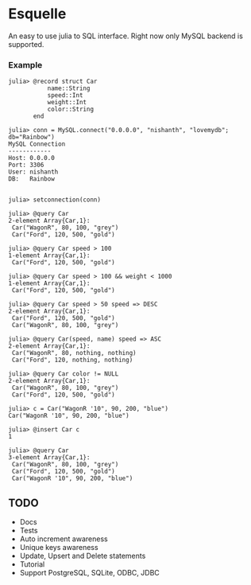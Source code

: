 # Esquelle

An easy to use julia to SQL interface. Right now only MySQL backend is supported.

### Example

```
julia> @record struct Car
           name::String
           speed::Int
           weight::Int
           color::String
       end

julia> conn = MySQL.connect("0.0.0.0", "nishanth", "lovemydb"; db="Rainbow")
MySQL Connection
------------
Host: 0.0.0.0
Port: 3306
User: nishanth
DB:   Rainbow


julia> setconnection(conn)

julia> @query Car
2-element Array{Car,1}:
 Car("WagonR", 80, 100, "grey")
 Car("Ford", 120, 500, "gold")

julia> @query Car speed > 100
1-element Array{Car,1}:
 Car("Ford", 120, 500, "gold")

julia> @query Car speed > 100 && weight < 1000
1-element Array{Car,1}:
 Car("Ford", 120, 500, "gold")

julia> @query Car speed > 50 speed => DESC
2-element Array{Car,1}:
 Car("Ford", 120, 500, "gold")
 Car("WagonR", 80, 100, "grey")

julia> @query Car(speed, name) speed => ASC
2-element Array{Car,1}:
 Car("WagonR", 80, nothing, nothing)
 Car("Ford", 120, nothing, nothing)

julia> @query Car color != NULL
2-element Array{Car,1}:
 Car("WagonR", 80, 100, "grey")
 Car("Ford", 120, 500, "gold")

julia> c = Car("WagonR '10", 90, 200, "blue")
Car("WagonR '10", 90, 200, "blue")

julia> @insert Car c
1

julia> @query Car
3-element Array{Car,1}:
 Car("WagonR", 80, 100, "grey")
 Car("Ford", 120, 500, "gold")
 Car("WagonR '10", 90, 200, "blue")
```

## TODO
- Docs
- Tests
- Auto increment awareness
- Unique keys awareness
- Update, Upsert and Delete statements
- Tutorial
- Support PostgreSQL, SQLite, ODBC, JDBC
